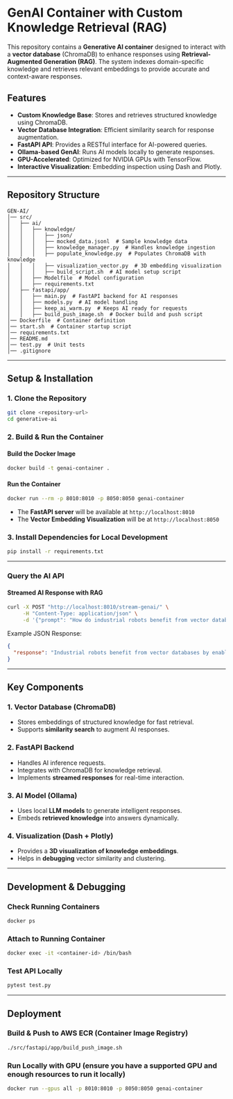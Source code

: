# **GenAI Container with Custom Knowledge Retrieval (RAG)**

This repository contains a **Generative AI container** designed to interact with a **vector database** (ChromaDB) to enhance responses using **Retrieval-Augmented Generation (RAG)**. The system indexes domain-specific knowledge and retrieves relevant embeddings to provide accurate and context-aware responses.

## **Features**
- **Custom Knowledge Base**: Stores and retrieves structured knowledge using ChromaDB.
- **Vector Database Integration**: Efficient similarity search for response augmentation.
- **FastAPI API**: Provides a RESTful interface for AI-powered queries.
- **Ollama-based GenAI**: Runs AI models locally to generate responses.
- **GPU-Accelerated**: Optimized for NVIDIA GPUs with TensorFlow.
- **Interactive Visualization**: Embedding inspection using Dash and Plotly.

---

## **Repository Structure**
```
GEN-AI/
│── src/
│   ├── ai/
│   │   ├── knowledge/
│   │   │   ├── json/
│   │   │   ├── mocked_data.jsonl  # Sample knowledge data
│   │   │   ├── knowledge_manager.py  # Handles knowledge ingestion
│   │   │   ├── populate_knowledge.py  # Populates ChromaDB with knowledge
│   │   │   ├── visualization_vector.py  # 3D embedding visualization
│   │   │   ├── build_script.sh  # AI model setup script
│   │   ├── Modelfile  # Model configuration
│   │   ├── requirements.txt
│   ├── fastapi/app/
│   │   ├── main.py  # FastAPI backend for AI responses
│   │   ├── models.py  # AI model handling
│   │   ├── keep_ai_warm.py  # Keeps AI ready for requests
│   │   ├── build_push_image.sh  # Docker build and push script
│── Dockerfile  # Container definition
│── start.sh  # Container startup script
│── requirements.txt
│── README.md
│── test.py  # Unit tests
│── .gitignore
```

---

## **Setup & Installation**
### **1. Clone the Repository**
```bash
git clone <repository-url>
cd generative-ai
```

### **2. Build & Run the Container**
#### **Build the Docker Image**
```bash
docker build -t genai-container .
```

#### **Run the Container**
```bash
docker run --rm -p 8010:8010 -p 8050:8050 genai-container
```
- The **FastAPI server** will be available at `http://localhost:8010`
- The **Vector Embedding Visualization** will be at `http://localhost:8050`

### **3. Install Dependencies for Local Development**
```bash
pip install -r requirements.txt
```

---

### **Query the AI API**
#### **Streamed AI Response with RAG**
```bash
curl -X POST "http://localhost:8010/stream-genai/" \
     -H "Content-Type: application/json" \
     -d '{"prompt": "How do industrial robots benefit from vector databases?"}'
```
Example JSON Response:
```json
{
  "response": "Industrial robots benefit from vector databases by enabling fast similarity searches on motion data, improving predictive maintenance, and optimizing navigation paths."
}
```

---

## **Key Components**
### **1. Vector Database (ChromaDB)**
- Stores embeddings of structured knowledge for fast retrieval.
- Supports **similarity search** to augment AI responses.

### **2. FastAPI Backend**
- Handles AI inference requests.
- Integrates with ChromaDB for knowledge retrieval.
- Implements **streamed responses** for real-time interaction.

### **3. AI Model (Ollama)**
- Uses local **LLM models** to generate intelligent responses.
- Embeds **retrieved knowledge** into answers dynamically.

### **4. Visualization (Dash + Plotly)**
- Provides a **3D visualization of knowledge embeddings**.
- Helps in **debugging** vector similarity and clustering.

---

## **Development & Debugging**
### **Check Running Containers**
```bash
docker ps
```

### **Attach to Running Container**
```bash
docker exec -it <container-id> /bin/bash
```

### **Test API Locally**
```bash
pytest test.py
```

---

## **Deployment**
### **Build & Push to AWS ECR (Container Image Registry)**
```bash
./src/fastapi/app/build_push_image.sh
```

### **Run Locally with GPU (ensure you have a supported GPU and enough resources to run it locally)**
```bash
docker run --gpus all -p 8010:8010 -p 8050:8050 genai-container
```